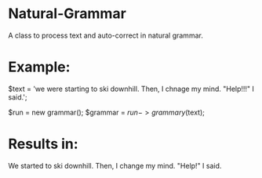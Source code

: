 # Natural-Grammar

A class to process text and auto-correct in natural grammar.

# Example:

$text = 'we were starting to ski downhill. Then, I chnage my mind. "Help!!!" I said.';
 
$run 	 = new grammar();
$grammar = $run->grammary($text);


# Results in: 

We started to ski downhill. Then, I change my mind. "Help!" I said.
